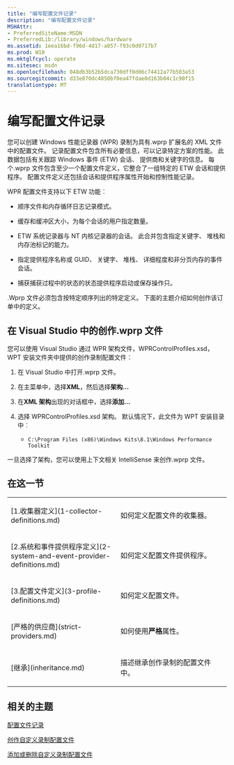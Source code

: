 ```yaml
---
title: "编写配置文件记录"
description: "编写配置文件记录"
MSHAttr:
- PreferredSiteName:MSDN
- PreferredLib:/library/windows/hardware
ms.assetid: 1eea16bd-f96d-4d17-a857-f93c0d0717b7
ms.prod: W10
ms.mktglfcycl: operate
ms.sitesec: msdn
ms.openlocfilehash: 048db3b52b5dca730dff0d06c74412a77b503a53
ms.sourcegitcommit: d33e870dc4850bf0ea47fdae0d163b04c1c90f15
translationtype: MT
---
```

# <a name="authoring-recording-profiles"></a>编写配置文件记录


您可以创建 Windows 性能记录器 (WPR) 录制为具有.wprp 扩展名的 XML 文件中的配置文件。 记录配置文件包含所有必要信息，可以记录特定方案的性能。 此数据包括有关跟踪 Windows 事件 (ETW) 会话、 提供商和关键字的信息。 每个.wprp 文件包含至少一个配置文件定义，它整合了一组特定的 ETW 会话和提供程序。 配置文件定义还包括会话和提供程序属性开始和控制性能记录。

WPR 配置文件支持以下 ETW 功能︰

-   顺序文件和内存循环日志记录模式。

-   缓存和缓冲区大小，为每个会话的用户指定数量。

-   ETW 系统记录器与 NT 内核记录器的会话。 此合并包含指定关键字、 堆栈和内存池标记的能力。

-   指定提供程序名称或 GUID、 关键字、 堆栈、 详细程度和非分页内存的事件会话。

-   捕获捕获过程中的状态的状态提供程序启动或保存操作只。

.Wprp 文件必须包含按特定顺序列出的特定定义。 下面的主题介绍如何创作该订单中的定义。

## <a name="authoring-wprp-files-in-visual-studio"></a>在 Visual Studio 中的创作.wprp 文件


您可以使用 Visual Studio 通过 WPR 架构文件，WPRControlProfiles.xsd，WPT 安装文件夹中提供的创作录制配置文件︰

1.  在 Visual Studio 中打开.wprp 文件。

2.  在主菜单中，选择**XML**，然后选择**架构...**

3.  在**XML 架构**出现的对话框中，选择**添加...**

4.  选择 WPRControlProfiles.xsd 架构。 默认情况下，此文件为 WPT 安装目录中︰

    -   `C:\Program Files (x86)\Windows Kits\8.1\Windows Performance Toolkit`

一旦选择了架构，您可以使用上下文相关 IntelliSense 来创作.wprp 文件。

## <a name="in-this-section"></a>在这一节


<table>
<colgroup>
<col width="50%" />
<col width="50%" />
</colgroup>
<tbody>
<tr class="odd">
<td><p>[1.收集器定义](1-collector-definitions.md)</p></td>
<td><p>如何定义配置文件的收集器。</p></td>
</tr>
<tr class="even">
<td><p>[2.系统和事件提供程序定义](2-system-and-event-provider-definitions.md)</p></td>
<td><p>如何定义配置文件提供程序。</p></td>
</tr>
<tr class="odd">
<td><p>[3.配置文件定义](3-profile-definitions.md)</p></td>
<td><p>如何定义配置文件。</p></td>
</tr>
<tr class="even">
<td><p>[严格的供应商](strict-providers.md)</p></td>
<td><p>如何使用<strong>严格</strong>属性。</p></td>
</tr>
<tr class="odd">
<td><p>[继承](inheritance.md)</p></td>
<td><p>描述继承创作录制的配置文件中。</p></td>
</tr>
</tbody>
</table>

 

## <a name="related-topics"></a>相关的主题


[配置文件记录](recording-profiles.md)

[创作自定义录制配置文件](author-a-custom-recording-profile.md)

[添加或删除自定义录制配置文件](add-or-remove-a-custom-recording-profile.md)

 

 







